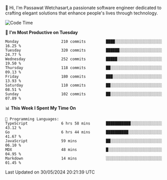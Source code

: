 
👋 Hi, I'm Passawat Wetchasart,a passionate software engineer dedicated to crafting elegant solutions that enhance people's lives through technology.


<!--START_SECTION:waka-->
![Code Time](http://img.shields.io/badge/Code%20Time-1%2C651%20hrs%2027%20mins-blue)

📅 **I'm Most Productive on Tuesday** 

```text
Monday                   210 commits         ████░░░░░░░░░░░░░░░░░░░░░   16.25 % 
Tuesday                  320 commits         ██████░░░░░░░░░░░░░░░░░░░   24.77 % 
Wednesday                252 commits         █████░░░░░░░░░░░░░░░░░░░░   19.50 % 
Thursday                 118 commits         ██░░░░░░░░░░░░░░░░░░░░░░░   09.13 % 
Friday                   180 commits         ███░░░░░░░░░░░░░░░░░░░░░░   13.93 % 
Saturday                 110 commits         ██░░░░░░░░░░░░░░░░░░░░░░░   08.51 % 
Sunday                   102 commits         ██░░░░░░░░░░░░░░░░░░░░░░░   07.89 % 
```


📊 **This Week I Spent My Time On** 

```text
💬 Programming Languages: 
TypeScript               6 hrs 58 mins       ███████████░░░░░░░░░░░░░░   43.12 % 
Go                       6 hrs 44 mins       ██████████░░░░░░░░░░░░░░░   41.67 % 
JavaScript               59 mins             ██░░░░░░░░░░░░░░░░░░░░░░░   06.10 % 
MDX                      48 mins             █░░░░░░░░░░░░░░░░░░░░░░░░   04.95 % 
Markdown                 14 mins             ░░░░░░░░░░░░░░░░░░░░░░░░░   01.45 % 
```


 Last Updated on 30/05/2024 20:21:39 UTC
<!--END_SECTION:waka-->

<!--
**markpassawat/markpassawat** is a ✨ _special_ ✨ repository because its `README.md` (this file) appears on your GitHub profile.

Here are some ideas to get you started:

- 🔭 I’m currently working on ...
- 🌱 I’m currently learning ...
- 👯 I’m looking to collaborate on ...
- 🤔 I’m looking for help with ...
- 💬 Ask me about ...
- 📫 How to reach me: ...
- 😄 Pronouns: He/Him
- ⚡ Fun fact: ...
-->
